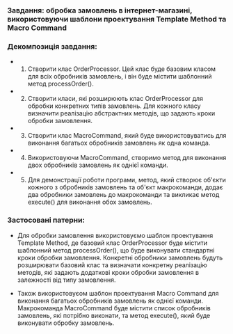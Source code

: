 ### Завдання: обробка замовлень в інтернет-магазині, використовуючи шаблони проектування Template Method та Macro Command

### Декомпозиція завдання:

- 1. Створити клас OrderProcessor. Цей клас буде базовим класом для всіх обробників замовлень, і він буде містити
   шаблонний метод processOrder().
- 2. Створити класи, які розширюють клас OrderProcessor для обробки конкретних типів замовлень. Для кожного класу
   визначити реалізацію абстрактних методів, що задають кроки обробки замовлення.
- 3. Створити клас MacroCommand, який буде використовуватись для виконання багатьох обробників замовлень як одна
   команда.
- 4. Використовуючи MacroCommand, створимо метод для виконання двох обробників замовлень як однієї команди.
- 5. Для демонстрації роботи програми, метод, який створює об'єкти кожного з обробників замовлень та об'єкт
   макрокоманди, додає два обробники замовлень до макрокоманди та викликає метод execute() для виконання обох
   замовлень.

### Застосовані патерни:

- Для обробки замовлення використовуємо шаблон проектування Template Method, де базовий клас OrderProcessor буде містити шаблонний метод processOrder(), що буде виконувати стандартні кроки обробки замовлення. Конкретні обробники замовлень будуть розширювати базовий клас та визначати конкретну реалізацію методів, які задають додаткові кроки обробки замовлення в залежності від типу замовлення.

- Також використовуєом шаблон проектування Macro Command для виконання багатьох обробників замовлень як однієї команди. Макрокоманда MacroCommand буде містити список обробників замовлень, які потрібно виконати, та метод execute(), який буде виконувати обробку замовлень.